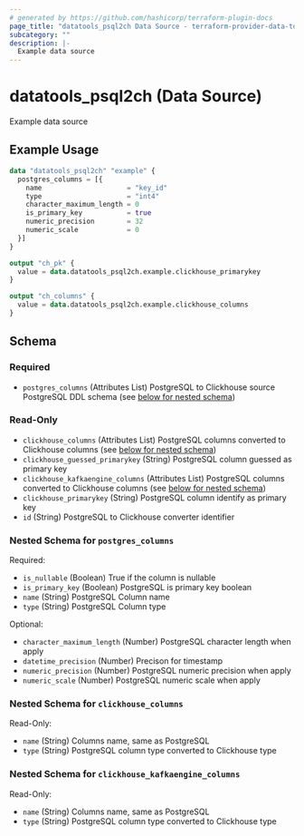 ```yaml
---
# generated by https://github.com/hashicorp/terraform-plugin-docs
page_title: "datatools_psql2ch Data Source - terraform-provider-data-tools"
subcategory: ""
description: |-
  Example data source
---
```


# datatools_psql2ch (Data Source)

Example data source

## Example Usage

```terraform
data "datatools_psql2ch" "example" {
  postgres_columns = [{
    name                     = "key_id"
    type                     = "int4"
    character_maximum_length = 0
    is_primary_key           = true
    numeric_precision        = 32
    numeric_scale            = 0
  }]
}

output "ch_pk" {
  value = data.datatools_psql2ch.example.clickhouse_primarykey
}

output "ch_columns" {
  value = data.datatools_psql2ch.example.clickhouse_columns
}
```

<!-- schema generated by tfplugindocs -->
## Schema

### Required

- `postgres_columns` (Attributes List) PostgreSQL to Clickhouse source PostgreSQL DDL schema (see [below for nested schema](#nestedatt--postgres_columns))

### Read-Only

- `clickhouse_columns` (Attributes List) PostgreSQL columns converted to Clickhouse columns (see [below for nested schema](#nestedatt--clickhouse_columns))
- `clickhouse_guessed_primarykey` (String) PostgreSQL column guessed as primary key
- `clickhouse_kafkaengine_columns` (Attributes List) PostgreSQL columns converted to Clickhouse columns (see [below for nested schema](#nestedatt--clickhouse_kafkaengine_columns))
- `clickhouse_primarykey` (String) PostgreSQL column identify as primary key
- `id` (String) PostgreSQL to Clickhouse converter identifier

<a id="nestedatt--postgres_columns"></a>
### Nested Schema for `postgres_columns`

Required:

- `is_nullable` (Boolean) True if the column is nullable
- `is_primary_key` (Boolean) PostgreSQL is primary key boolean
- `name` (String) PostgreSQL Column name
- `type` (String) PostgreSQL Column type

Optional:

- `character_maximum_length` (Number) PostgreSQL character length when apply
- `datetime_precision` (Number) Precison for timestamp
- `numeric_precision` (Number) PostgreSQL numeric precision when apply
- `numeric_scale` (Number) PostgreSQL numeric scale when apply


<a id="nestedatt--clickhouse_columns"></a>
### Nested Schema for `clickhouse_columns`

Read-Only:

- `name` (String) Columns name, same as PostgreSQL
- `type` (String) PostgreSQL column type converted to Clickhouse type


<a id="nestedatt--clickhouse_kafkaengine_columns"></a>
### Nested Schema for `clickhouse_kafkaengine_columns`

Read-Only:

- `name` (String) Columns name, same as PostgreSQL
- `type` (String) PostgreSQL column type converted to Clickhouse type

